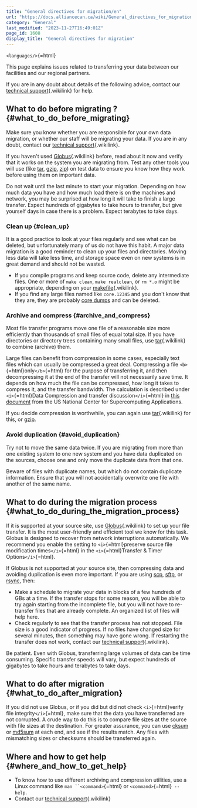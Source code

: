 ```yaml
---
title: "General directives for migration/en"
url: "https://docs.alliancecan.ca/wiki/General_directives_for_migration/en"
category: "General"
last_modified: "2023-11-27T16:49:01Z"
page_id: 1608
display_title: "General directives for migration"
---
```


`<languages/>`{=html}

This page explains issues related to transferring your data between our facilities and our regional partners.

If you are in any doubt about details of the following advice, contact our [technical support](https://docs.alliancecan.ca/technical_support "technical support"){.wikilink} for help.

## What to do before migrating ? {#what_to_do_before_migrating}

Make sure you know whether you are responsible for your own data migration, or whether our staff will be migrating your data. If you are in any doubt, contact our [technical support](https://docs.alliancecan.ca/technical_support "technical support"){.wikilink}.

If you haven\'t used [Globus](https://docs.alliancecan.ca/Globus "Globus"){.wikilink} before, read about it now and verify that it works on the system you are migrating from. Test any other tools you will use (like [tar](http://www.howtogeek.com/248780/how-to-compress-and-extract-files-using-the-tar-command-on-linux/), [gzip](https://www.gnu.org/software/gzip/manual/gzip.html), [zip](https://www.cyberciti.biz/faq/how-to-create-a-zip-file-in-unix/)) on test data to ensure you know how they work before using them on important data.

Do not wait until the last minute to start your migration. Depending on how much data you have and how much load there is on the machines and network, you may be surprised at how long it will take to finish a large transfer. Expect hundreds of gigabytes to take hours to transfer, but give yourself days in case there is a problem. Expect terabytes to take days.

### Clean up {#clean_up}

It is a good practice to look at your files regularly and see what can be deleted, but unfortunately many of us do not have this habit. A major data migration is a good reminder to clean up your files and directories. Moving less data will take less time, and storage space even on new systems is in great demand and should not be wasted.

- If you compile programs and keep source code, delete any intermediate files. One or more of `make clean`, `make realclean`, or `rm *.o` might be appropriate, depending on your [makefile](https://docs.alliancecan.ca/Make "makefile"){.wikilink}.
- If you find any large files named like `core.12345` and you don\'t know that they are, they are probably [core dumps](https://en.wikipedia.org/wiki/Core_dump) and can be deleted.

### Archive and compress {#archive_and_compress}

Most file transfer programs move one file of a reasonable size more efficiently than thousands of small files of equal total size. If you have directories or directory trees containing many small files, use [tar](https://docs.alliancecan.ca/Archiving_and_compressing_files "tar"){.wikilink} to combine (archive) them.

Large files can benefit from compression in some cases, especially text files which can usually be compressed a great deal. Compressing a file `<b>`{=html}only`</b>`{=html} for the purpose of transferring it, and then decompressing it at the end of the transfer will not necessarily save time. It depends on how much the file can be compressed, how long it takes to compress it, and the transfer bandwidth. The calculation is described under `<i>`{=html}Data Compression and transfer discussion`</i>`{=html} in [this document](https://bluewaters.ncsa.illinois.edu/data-transfer-doc) from the US National Center for Supercomputing Applications.

If you decide compression is worthwhile, you can again use [tar](https://docs.alliancecan.ca/Archiving_and_compressing_files "tar"){.wikilink} for this, or [gzip](https://www.gnu.org/software/gzip/manual/gzip.html).

### Avoid duplication {#avoid_duplication}

Try not to move the same data twice. If you are migrating from more than one existing system to one new system and you have data duplicated on the sources, choose one and only move the duplicate data from that one.

Beware of files with duplicate names, but which do not contain duplicate information. Ensure that you will not accidentally overwrite one file with another of the same name.

## What to do during the migration process {#what_to_do_during_the_migration_process}

If it is supported at your source site, use [Globus](https://docs.alliancecan.ca/Globus "Globus"){.wikilink} to set up your file transfer. It is the most user-friendly and efficient tool we know for this task. Globus is designed to recover from network interruptions automatically. We recommend you enable the setting to `<i>`{=html}preserve source file modification times`</i>`{=html} in the `<i>`{=html}Transfer & Timer Options`</i>`{=html}.

If Globus is not supported at your source site, then compressing data and avoiding duplication is even more important. If you are using [scp](https://en.wikipedia.org/wiki/Secure_copy), [sftp](https://en.wikipedia.org/wiki/SSH_File_Transfer_Protocol), or [rsync](https://en.wikipedia.org/wiki/Rsync), then:

- Make a schedule to migrate your data in blocks of a few hundreds of GBs at a time. If the transfer stops for some reason, you will be able to try again starting from the incomplete file, but you will not have to re-transfer files that are already complete. An organized list of files will help here.
- Check regularly to see that the transfer process has not stopped. File size is a good indicator of progress. If no files have changed size for several minutes, then something may have gone wrong. If restarting the transfer does not work, contact our [technical support](https://docs.alliancecan.ca/technical_support "technical support"){.wikilink}.

Be patient. Even with Globus, transferring large volumes of data can be time consuming. Specific transfer speeds will vary, but expect hundreds of gigabytes to take hours and terabytes to take days.

## What to do after migration {#what_to_do_after_migration}

If you did not use Globus, or if you did but did not check `<i>`{=html}verify file integrity`</i>`{=html}, make sure that the data you have transferred are not corrupted. A crude way to do this is to compare file sizes at the source with file sizes at the destination. For greater assurance, you can use [cksum](http://man7.org/linux/man-pages/man1/cksum.1.html) or [md5sum](http://man7.org/linux/man-pages/man1/md5sum.1.html) at each end, and see if the results match. Any files with mismatching sizes or checksums should be transferred again.

## Where and how to get help {#where_and_how_to_get_help}

- To know how to use different archiving and compression utilities, use a Linux command like `man ``<command>`{=html} or `<command>`{=html}` --help`.
- Contact our [technical support](https://docs.alliancecan.ca/technical_support "technical support"){.wikilink}

